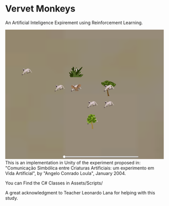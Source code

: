 # Vervet Monkeys
An Artificial Inteligence Expirement using Reinforcement Learning.

<img src="./print.png"></img>
This is an implementation in Unity of the experiment proposed in:
"Comunicação Simbólica entre Criaturas Artificiais: um experimento em Vida Artificial", by "Angelo Conrado Loula", January 2004.

You can Find the C# Classes in Assets/Scripts/

A great acknowledgment to Teacher Leonardo Lana for helping with this study.

